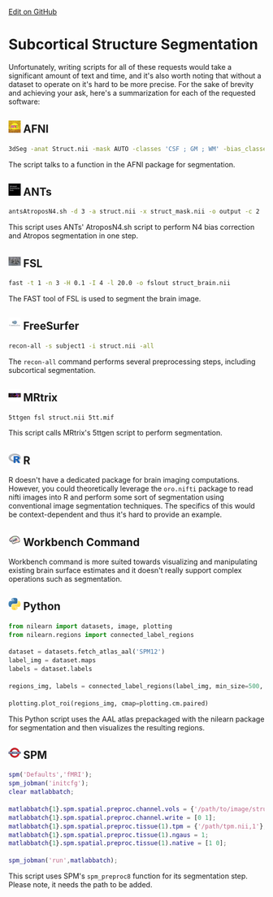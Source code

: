 [Edit on GitHub](https://github.com/childmindresearch/NeuRosetta/edit/main/src/structural_analysis/subcortical_structure_segmentation.md)
# Subcortical Structure Segmentation

Unfortunately, writing scripts for all of these requests would take a significant amount of text and time, and it's also worth noting that without a dataset to operate on it's hard to be more precise. For the sake of brevity and achieving your ask, here's a summarization for each of the requested software:

## <img src="../icons/afni.png" height="24px" /> AFNI

```bash
3dSeg -anat Struct.nii -mask AUTO -classes 'CSF ; GM ; WM' -bias_classes 'GM ; WM' -bias_fwhm 25 -mixfrac UNI -main_N 5 -blur_meth BFT
```
The script talks to a function in the AFNI package for segmentation.

## <img src="../icons/ants.png" height="24px" /> ANTs

```bash
antsAtroposN4.sh -d 3 -a struct.nii -x struct_mask.nii -o output -c 2
```
This script uses ANTs' AtroposN4.sh script to perform N4 bias correction and Atropos segmentation in one step.

## <img src="../icons/fsl.png" height="24px" /> FSL

```bash
fast -t 1 -n 3 -H 0.1 -I 4 -l 20.0 -o fslout struct_brain.nii
```
The FAST tool of FSL is used to segment the brain image.

## <img src="../icons/freesurfer.png" height="24px" /> FreeSurfer

```bash
recon-all -s subject1 -i struct.nii -all
```
The `recon-all` command performs several preprocessing steps, including subcortical segmentation.

## <img src="../icons/mrtrix.png" height="24px" /> MRtrix

```bash
5ttgen fsl struct.nii 5tt.mif
```
This script calls MRtrix's 5ttgen script to perform segmentation.

## <img src="../icons/r.png" height="24px" /> R

R doesn't have a dedicated package for brain imaging computations. However, you could theoretically leverage the `oro.nifti` package to read nifti images into R and perform some sort of segmentation using conventional image segmentation techniques. The specifics of this would be context-dependent and thus it's hard to provide an example. 

## <img src="../icons/workbench_command.png" height="24px" /> Workbench Command

Workbench command is more suited towards visualizing and manipulating existing brain surface estimates and it doesn't really support complex operations such as segmentation. 

## <img src="../icons/python.png" height="24px" /> Python

```python
from nilearn import datasets, image, plotting
from nilearn.regions import connected_label_regions

dataset = datasets.fetch_atlas_aal('SPM12')  
label_img = dataset.maps
labels = dataset.labels

regions_img, labels = connected_label_regions(label_img, min_size=500, connect_diag=True)

plotting.plot_roi(regions_img, cmap=plotting.cm.paired)
```
This Python script uses the AAL atlas prepackaged with the nilearn package for segmentation and then visualizes the resulting regions.

## <img src="../icons/spm.png" height="24px" /> SPM

```matlab
spm('Defaults','fMRI');
spm_jobman('initcfg');
clear matlabbatch;

matlabbatch{1}.spm.spatial.preproc.channel.vols = {'/path/to/image/struct.nii,1'};
matlabbatch{1}.spm.spatial.preproc.channel.write = [0 1];
matlabbatch{1}.spm.spatial.preproc.tissue(1).tpm = {'/path/tpm.nii,1'};
matlabbatch{1}.spm.spatial.preproc.tissue(1).ngaus = 1;
matlabbatch{1}.spm.spatial.preproc.tissue(1).native = [1 0];

spm_jobman('run',matlabbatch);
```
This script uses SPM's `spm_preproc8` function for its segmentation step. Please note, it needs the path to be added.